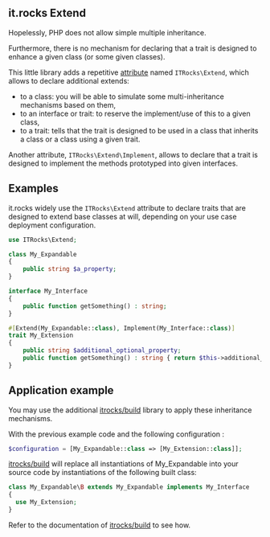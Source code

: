 it.rocks Extend
---------------

Hopelessly, PHP does not allow simple multiple inheritance.

Furthermore, there is no mechanism for declaring that a trait is designed to enhance a given class
(or some given classes). 

This little library adds a repetitive
[attribute](https://www.php.net/manual/en/language.attributes.overview) named `ITRocks\Extend`,
which allows to declare additional extends:
- to a class: you will be able to simulate some multi-inheritance mechanisms based on them,
- to an interface or trait: to reserve the implement/use of this to a given class,
- to a trait: tells that the trait is designed to be used in a class that inherits a class
  or a class using a given trait.

Another attribute, `ITRocks\Extend\Implement`, allows to declare that a trait is designed to
implement the methods prototyped into given interfaces.

Examples
--------

it.rocks widely use the `ITRocks\Extend` attribute to declare traits that are designed to extend
base classes at will, depending on your use case deployment configuration.

```php
use ITRocks\Extend;

class My_Expandable
{
	public string $a_property;
}

interface My_Interface
{
	public function getSomething() : string;
}

#[Extend(My_Expandable::class), Implement(My_Interface::class)]
trait My_Extension
{
	public string $additional_optional_property;
	public function getSomething() : string { return $this->additional_optional_property; }
}
```

Application example
-------------------

You may use the additional [itrocks/build](https://github.com/itrocks/build) library to apply these
inheritance mechanisms. 

With the previous example code and the following configuration :

```php
$configuration = [My_Expandable::class => [My_Extension::class]];
```

[itrocks/build](https://github.com/itrocks/build) will replace all instantiations of My_Expandable
into your source code by instantiations of the following built class:

```php
class My_Expandable\B extends My_Expandable implements My_Interface
{
  use My_Extension;
}
```

Refer to the documentation of [itrocks/build](https://github.com/itrocks/build) to see how.

